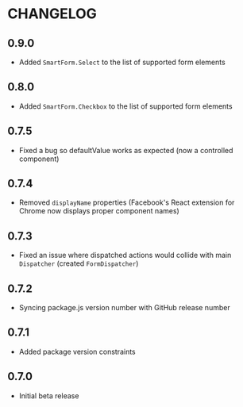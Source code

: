 # CHANGELOG

## 0.9.0
* Added `SmartForm.Select` to the list of supported form elements

## 0.8.0
* Added `SmartForm.Checkbox` to the list of supported form elements

## 0.7.5
* Fixed a bug so defaultValue works as expected (now a controlled component)

## 0.7.4
* Removed `displayName` properties (Facebook's React extension for Chrome now displays proper component names)

## 0.7.3
* Fixed an issue where dispatched actions would collide with main `Dispatcher` (created `FormDispatcher`)

## 0.7.2
* Syncing package.js version number with GitHub release number

## 0.7.1
* Added package version constraints

## 0.7.0
* Initial beta release
